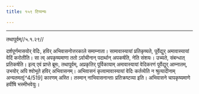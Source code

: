```yaml
---
title: १५९ टिप्पन्यः

---
```


[^4/516]: E2: yena

[^4/517]: E2: tv

[^4/518]: E2: saṃbandhās

____________________________________________


तथापूर्वम्//५.१.२९//

दर्शपूर्णमासयोर् वेदिः, हविर् अभिवासनोत्तरकाले समाम्नाता। सामावास्यायां प्रतिकृष्यते, पूर्वेद्युर् अमावास्यायां वेदिं करोतीति। सा त्व् अपकृष्यमाणा ततो ऽर्वाचीनान् पदार्थान् अपकर्षति, नेति संशयः। उच्यते, संबन्धात् प्रतिकर्षति।
इत्य् एवं प्राप्ते ब्रूमः, तथापूर्वम्, अप्रकृतिर् पूर्विकायाम् अमावास्यायां वेदिकरणं पूर्वेद्युर् आम्नातम्, उभयोर् अपि श्वोभूते हविर् अभिवासनम्। अभिवासनं कृत्वामावास्यायां वेदिः कर्तव्येति न श्रुत्यादीनाम् अन्यतमत्[^4/519] कारणम् अस्ति। तस्मान् नाभिवासनान्ताः प्रतिक्रष्टव्या इति। अभिवासने चापकृष्यमाणे हवींषि भस्मीभवेयुः।
